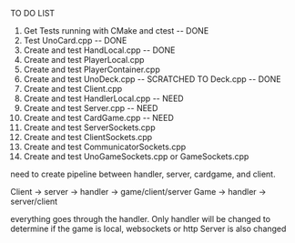 TO DO LIST

1. Get Tests running with CMake and ctest -- DONE
2. Test UnoCard.cpp -- DONE
3. Create and test HandLocal.cpp -- DONE
4. Create and test PlayerLocal.cpp
5. Create and test PlayerContainer.cpp
6. Create and test UnoDeck.cpp -- SCRATCHED TO Deck.cpp -- DONE
7. Create and test Client.cpp 
8. Create and test HandlerLocal.cpp -- NEED
9. Create and test Server.cpp -- NEED
10. Create and test CardGame.cpp -- NEED
11. Create and test ServerSockets.cpp
12. Create and test ClientSockets.cpp
13. Create and test CommunicatorSockets.cpp
14. Create and test UnoGameSockets.cpp or GameSockets.cpp 


need to create pipeline between handler, server, cardgame, and client.

Client -> server -> handler -> game/client/server
Game -> handler -> server/client

everything goes through the handler.
Only handler will be changed to determine if the game is local, websockets or http
Server is also changed
